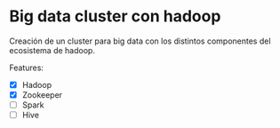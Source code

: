 # Big data cluster con hadoop

Creación de un cluster para big data con los distintos componentes del ecosistema de hadoop.

Features:

- [x] Hadoop
- [x] Zookeeper
- [ ] Spark
- [ ] Hive
